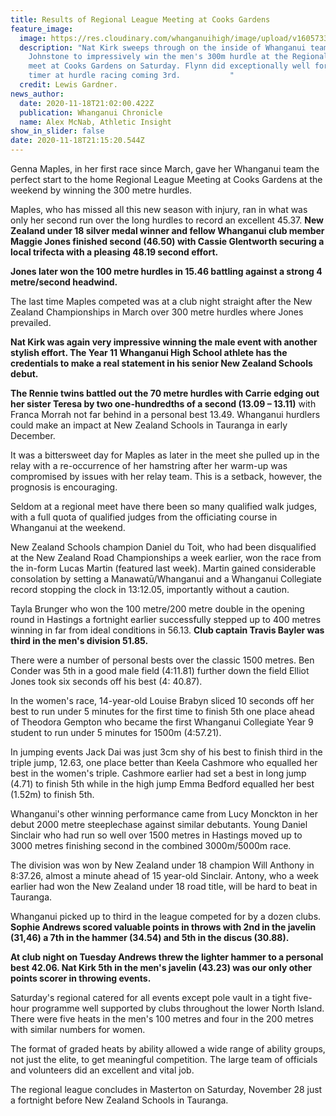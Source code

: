 ```yaml
---
title: Results of Regional League Meeting at Cooks Gardens
feature_image:
  image: https://res.cloudinary.com/whanganuihigh/image/upload/v1605733341/News/Nathan_Kirk_Flynn_Johnstone._Chron_19.11.20_phogo_Lewis_Gardner.jpg
  description: "Nat Kirk sweeps through on the inside of Whanganui teammate Flynn
    Johnstone to impressively win the men's 300m hurdle at the Regional League
    meet at Cooks Gardens on Saturday. Flynn did exceptionally well for a first
    timer at hurdle racing coming 3rd.           "
  credit: Lewis Gardner.
news_author:
  date: 2020-11-18T21:02:00.422Z
  publication: Whanganui Chronicle
  name: Alex McNab, Athletic Insight
show_in_slider: false
date: 2020-11-18T21:15:20.544Z
---
```

Genna Maples, in her first race since March, gave her Whanganui team the perfect start to the home Regional League Meeting at Cooks Gardens at the weekend by winning the 300 metre hurdles.

Maples, who has missed all this new season with injury, ran in what was only her second run over the long hurdles to record an excellent 45.37. **New Zealand under 18 silver medal winner and fellow Whanganui club member Maggie Jones finished second (46.50) with Cassie Glentworth securing a local trifecta with a pleasing 48.19 second effort.**

**Jones later won the 100 metre hurdles in 15.46 battling against a strong 4 metre/second headwind.**

The last time Maples competed was at a club night straight after the New Zealand Championships in March over 300 metre hurdles where Jones prevailed.

**Nat Kirk was again very impressive winning the male event with another stylish effort. The Year 11 Whanganui High School athlete has the credentials to make a real statement in his senior New Zealand Schools debut.**

**The Rennie twins battled out the 70 metre hurdles with Carrie edging out her sister Teresa by two one-hundredths of a second (13.09 – 13.11)** with Franca Morrah not far behind in a personal best 13.49. Whanganui hurdlers could make an impact at New Zealand Schools in Tauranga in early December.

It was a bittersweet day for Maples as later in the meet she pulled up in the relay with a re-occurrence of her hamstring after her warm-up was compromised by issues with her relay team. This is a setback, however, the prognosis is encouraging.

Seldom at a regional meet have there been so many qualified walk judges, with a full quota of qualified judges from the officiating course in Whanganui at the weekend.

New Zealand Schools champion Daniel du Toit, who had been disqualified at the New Zealand Road Championships a week earlier, won the race from the in-form Lucas Martin (featured last week). Martin gained considerable consolation by setting a Manawatū/Whanganui and a Whanganui Collegiate record stopping the clock in 13:12.05, importantly without a caution.

Tayla Brunger who won the 100 metre/200 metre double in the opening round in Hastings a fortnight earlier successfully stepped up to 400 metres winning in far from ideal conditions in 56.13. **Club captain Travis Bayler was third in the men's division 51.85.**

There were a number of personal bests over the classic 1500 metres. Ben Conder was 5th in a good male field (4:11.81) further down the field Elliot Jones took six seconds off his best (4: 40.87).

In the women's race, 14-year-old Louise Brabyn sliced 10 seconds off her best to run under 5 minutes for the first time to finish 5th one place ahead of Theodora Gempton who became the first Whanganui Collegiate Year 9 student to run under 5 minutes for 1500m (4:57.21).

In jumping events Jack Dai was just 3cm shy of his best to finish third in the triple jump, 12.63, one place better than Keela Cashmore who equalled her best in the women's triple. Cashmore earlier had set a best in long jump (4.71) to finish 5th while in the high jump Emma Bedford equalled her best (1.52m) to finish 5th.

Whanganui's other winning performance came from Lucy Monckton in her debut 2000 metre steeplechase against similar debutants. Young Daniel Sinclair who had run so well over 1500 metres in Hastings moved up to 3000 metres finishing second in the combined 3000m/5000m race.

The division was won by New Zealand under 18 champion Will Anthony in 8:37.26, almost a minute ahead of 15 year-old Sinclair. Antony, who a week earlier had won the New Zealand under 18 road title, will be hard to beat in Tauranga.

Whanganui picked up to third in the league competed for by a dozen clubs. **Sophie Andrews scored valuable points in throws with 2nd in the javelin (31,46) a 7th in the hammer (34.54) and 5th in the discus (30.88).**

**At club night on Tuesday Andrews threw the lighter hammer to a personal best 42.06. Nat Kirk 5th in the men's javelin (43.23) was our only other points scorer in throwing events.**

Saturday's regional catered for all events except pole vault in a tight five-hour programme well supported by clubs throughout the lower North Island. There were five heats in the men's 100 metres and four in the 200 metres with similar numbers for women.

The format of graded heats by ability allowed a wide range of ability groups, not just the elite, to get meaningful competition. The large team of officials and volunteers did an excellent and vital job.

The regional league concludes in Masterton on Saturday, November 28 just a fortnight before New Zealand Schools in Tauranga.

